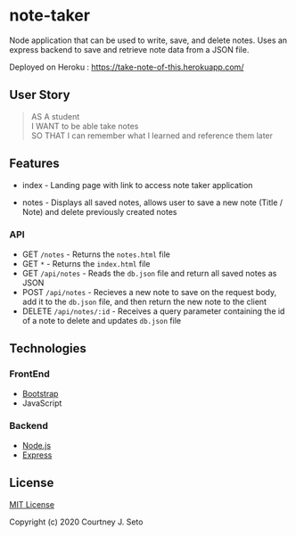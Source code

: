 # note-taker

Node application that can be used to write, save, and delete notes. Uses an express backend to save and retrieve note data from a JSON file.

Deployed on Heroku : https://take-note-of-this.herokuapp.com/


## User Story

> AS A student <br />
> I WANT to be able take notes <br />
> SO THAT I can remember what I learned and reference them later



## Features

* index - Landing page with link to access note taker application

* notes - Displays all saved notes, allows user to save a new note (Title / Note) and delete previously created notes


### API

* GET `/notes` - Returns the `notes.html` file
* GET `*` - Returns the `index.html` file
* GET `/api/notes` - Reads the `db.json` file and return all saved notes as JSON
* POST `/api/notes` - Recieves a new note to save on the request body, add it to the `db.json` file, and then return the new note to the client
* DELETE `/api/notes/:id` - Receives a query parameter containing the id of a note to delete and updates `db.json` file



## Technologies

### FrontEnd

* [Bootstrap](https://getbootstrap.com/)
* JavaScript

### Backend

* [Node.js](https://nodejs.org/en/)
* [Express](https://expressjs.com/)





## License

[MIT License](https://choosealicense.com/licenses/mit/)

Copyright (c) 2020 Courtney J. Seto

